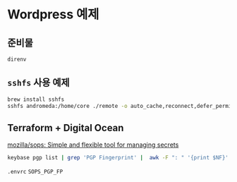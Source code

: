 
# Wordpress 예제

## 준비물

`direnv`

## `sshfs` 사용 예제

``` bash
brew install sshfs
sshfs andromeda:/home/core ./remote -o auto_cache,reconnect,defer_permissions,noappledouble
```

## Terraform + Digital Ocean

[mozilla/sops: Simple and flexible tool for managing secrets](https://github.com/mozilla/sops#test-with-the-dev-pgp-key)

``` bash
keybase pgp list | grep 'PGP Fingerprint' |  awk -F ": " '{print $NF}'
```

`.envrc` `SOPS_PGP_FP`